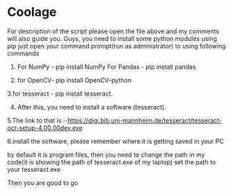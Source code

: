 # Coolage 
For description of the script please open the file above and my comments will also guide you.
Guys, you need to install some python modules using pip just open your command prompt(run as administrator) to using following commands
1. For NumPy - pip install NumPy For Pandas - pip install pandas

2. for OpenCV- pip install OpenCV-python

3.for tesseract - pip install tesseract.

4. After this, you need to install a software (tesseract).

5.The link to that is :-https://digi.bib.uni-mannheim.de/tesseract/tesseract-ocr-setup-4.00.00dev.exe

6.install the software, please remember where it is getting saved in your PC

by default it is program files, then you need to change the path in my code(it is showing the path of tesseract.exe of my laptop) set the path to your tesseract.exe

Then you are good to go
